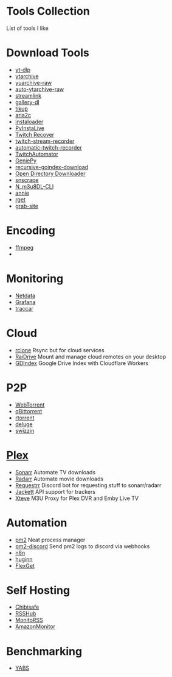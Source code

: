 # Tools Collection
List of tools I like

# Download Tools
* [yt-dlp](https://github.com/yt-dlp/yt-dlp)
* [ytarchive](https://github.com/Kethsar/ytarchive)
* [yuarchive-raw](https://github.com/lekoOwO/ytarchive-raw)
* [auto-ytarchive-raw](https://github.com/lekoOwO/auto-ytarchive-raw)
* [streamlink](https://github.com/streamlink/streamlink)
* [gallery-dl](https://github.com/mikf/gallery-dl)
* [tikup](https://github.com/Coloradohusky/TikUp)
* [aria2c](https://github.com/aria2/aria2)
* [instaloader](https://github.com/instaloader/instaloader)
* [PyInstaLive](https://github.com/dvingerh/PyInstaLive)
* [Twitch Recover](https://github.com/TwitchRecover/TwitchRecover)
* [twitch-stream-recorder](https://github.com/ancalentari/twitch-stream-recorder)
* [automatic-twitch-recorder](https://github.com/Instinctlol/automatic-twitch-recorder)
* [TwitchAutomator](https://github.com/MrBrax/TwitchAutomator)
* [GeniePy](https://github.com/Slyyxp/GeniePy)
* [recursive-goindex-download](https://github.com/atlonxp/recursive-goIndex-downloader)
* [Open Directory Downloader](https://github.com/KoalaBear84/OpenDirectoryDownloader)
* [snscrape](https://github.com/JustAnotherArchivist/snscrape)
* [N_m3u8DL-CLI](https://github.com/nilaoda/N_m3u8DL-CLI/blob/master/README_ENG.md)
* [annie](https://github.com/iawia002/annie)
* [rget](https://github.com/wasamas/rget)
* [grab-site](https://github.com/ArchiveTeam/grab-site)

# Encoding
* [ffmpeg](https://ffmpeg.org/)
* 
# Monitoring
* [Netdata](https://github.com/netdata/netdata)
* [Grafana](https://github.com/grafana/grafana)
* [traccar](https://github.com/traccar/traccar)
# Cloud
* [rclone](https://rclone.org/) Rsync but for cloud services
* [RaiDrive](https://www.raidrive.com/) Mount and manage cloud remotes on your desktop
* [GDIndex](https://github.com/maple3142/GDIndex) Google Drive Index with Cloudflare Workers
# P2P
* [WebTorrent](https://github.com/webtorrent/webtorrent)
* [qBittorrent](https://www.qbittorrent.org/)
* [rtorrent](https://github.com/rakshasa/rtorrent)
* [deluge](https://deluge-torrent.org/)
* [swizzin](https://github.com/swizzin/swizzin)
# [Plex](https://www.plex.tv/)
* [Sonarr](https://sonarr.tv/) Automate TV downloads
* [Radarr](https://radarr.video/) Automate movie downloads
* [Requestrr](https://github.com/darkalfx/requestrr) Discord bot for requesting stuff to sonarr/radarr
* [Jackett](https://github.com/Jackett/Jackett) API support for trackers
* [Xteve](https://github.com/xteve-project/xTeVe) M3U Proxy for Plex DVR and Emby Live TV
# Automation
* [pm2](https://pm2.keymetrics.io/) Neat process manager
* [pm2-discord](https://github.com/FranciscoG/pm2-discord) Send pm2 logs to discord via webhooks
* [n8n](https://github.com/n8n-io/n8n)
* [huginn](https://github.com/huginn/huginn)
* [FlexGet](https://flexget.com/)
# Self Hosting
* [Chibisafe](https://github.com/WeebDev/chibisafe)
* [RSSHub](https://github.com/DIYgod/RSSHub)
* [MonitoRSS](https://github.com/synzen/MonitoRSS)
* [AmazonMonitor](https://github.com/SpikeHD/AmazonMonitor)
# Benchmarking
* [YABS](https://github.com/masonr/yet-another-bench-script)
